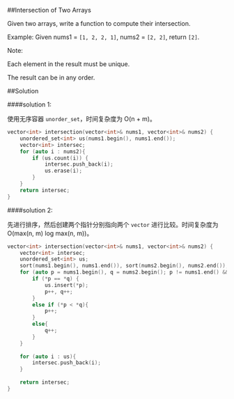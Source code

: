 ##Intersection of Two Arrays

Given two arrays, write a function to compute their intersection.

Example:
Given nums1 = `[1, 2, 2, 1]`, nums2 = `[2, 2]`, return `[2]`.

Note:

Each element in the result must be unique.

The result can be in any order.

##Solution

####solution 1:

使用无序容器 `unorder_set`，时间复杂度为 O(n + m)。

```cpp
vector<int> intersection(vector<int>& nums1, vector<int>& nums2) {
    unordered_set<int> us(nums1.begin(), nums1.end());
    vector<int> intersec;
    for (auto i : nums2){
        if (us.count(i)) {
            intersec.push_back(i);
            us.erase(i);
        }
    }
    return intersec;
}
```

####solution 2:

先进行排序，然后创建两个指针分别指向两个 `vector` 进行比较。时间复杂度为 O(max(n, m) log max(n, m))。

```cpp
vector<int> intersection(vector<int>& nums1, vector<int>& nums2) {
    vector<int> intersec;
    unordered_set<int> us;
    sort(nums1.begin(), nums1.end()), sort(nums2.begin(), nums2.end());
    for (auto p = nums1.begin(), q = nums2.begin(); p != nums1.end() && q != nums2.end();) {
        if (*p == *q) {
            us.insert(*p);
            p++, q++;
        }
        else if (*p < *q){
            p++;
        }
        else{
            q++;
        }
    }
    
    for (auto i : us){
        intersec.push_back(i);
    }
    
    return intersec;
}
```